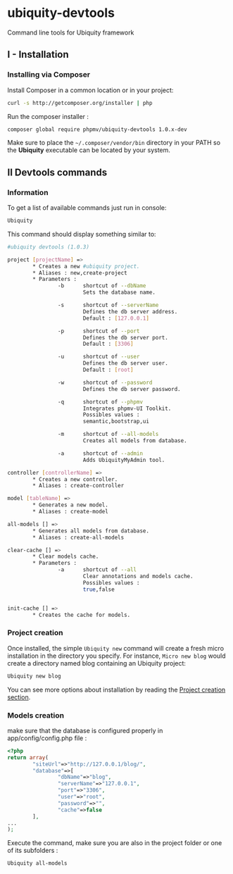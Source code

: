 # ubiquity-devtools
Command line tools for Ubiquity framework
## I - Installation

### Installing via Composer

Install Composer in a common location or in your project:

```bash
curl -s http://getcomposer.org/installer | php
```
Run the composer installer :

```bash
composer global require phpmv/ubiquity-devtools 1.0.x-dev
```
Make sure to place the `~/.composer/vendor/bin` directory in your PATH so the **Ubiquity** executable can be located by your system.

## II Devtools commands
### Information
To get a list of available commands just run in console:
```bash
Ubiquity
```
This command should display something similar to:

```bash
#ubiquity devtools (1.0.3)

project [projectName] =>
        * Creates a new #ubiquity project.
        * Aliases : new,create-project
        * Parameters :
                -b      shortcut of --dbName
                        Sets the database name.

                -s      shortcut of --serverName
                        Defines the db server address.
                        Default : [127.0.0.1]

                -p      shortcut of --port
                        Defines the db server port.
                        Default : [3306]

                -u      shortcut of --user
                        Defines the db server user.
                        Default : [root]

                -w      shortcut of --password
                        Defines the db server password.

                -q      shortcut of --phpmv
                        Integrates phpmv-UI Toolkit.
                        Possibles values :
                        semantic,bootstrap,ui

                -m      shortcut of --all-models
                        Creates all models from database.

                -a      shortcut of --admin
                        Adds UbiquityMyAdmin tool.

controller [controllerName] =>
        * Creates a new controller.
        * Aliases : create-controller

model [tableName] =>
        * Generates a new model.
        * Aliases : create-model

all-models [] =>
        * Generates all models from database.
        * Aliases : create-all-models

clear-cache [] =>
        * Clear models cache.
        * Parameters :
                -a      shortcut of --all
                        Clear annotations and models cache.
                        Possibles values :
                        true,false


init-cache [] =>
        * Creates the cache for models.
```

### Project creation
Once installed, the simple `Ubiquity new` command will create a fresh micro installation in the directory you specify. For instance, `Micro new blog` would create a directory named blog containing an Ubiquity project:
```bash
Ubiquity new blog
```
You can see more options about installation by reading the [Project creation section](http://micro-framework.readthedocs.io/en/latest/install.html).

### Models creation
make sure that the database is configured properly in app/config/config.php file :
```php
<?php
return array(
		"siteUrl"=>"http://127.0.0.1/blog/",
		"database"=>[
				"dbName"=>"blog",
				"serverName"=>"127.0.0.1",
				"port"=>"3306",
				"user"=>"root",
				"password"=>"",
				"cache"=>false
		],
...
);
```
Execute the command, make sure you are also in the project folder or one of its subfolders :
```bash
Ubiquity all-models
```
